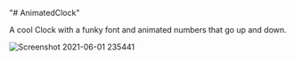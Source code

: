 "# AnimatedClock" 

A cool Clock with a funky font and animated numbers that go up and down.

![Screenshot 2021-06-01 235441](https://user-images.githubusercontent.com/12135464/120400744-6bd98580-c336-11eb-8636-d63cde6df96d.png)

